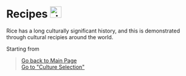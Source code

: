 # Recipes <img src="https://cdn-icons-png.flaticon.com/512/98/98022.png" alt="rice bowl logo" width="30" height="30">
Rice has a long culturally significant history, and this is demonstrated through cultural recipies around the world. 

Starting from 


> [Go back to Main Page](../rice.md)  
> [Go to "Culture Selection"](../Cultures/Culture_Selection.md)
